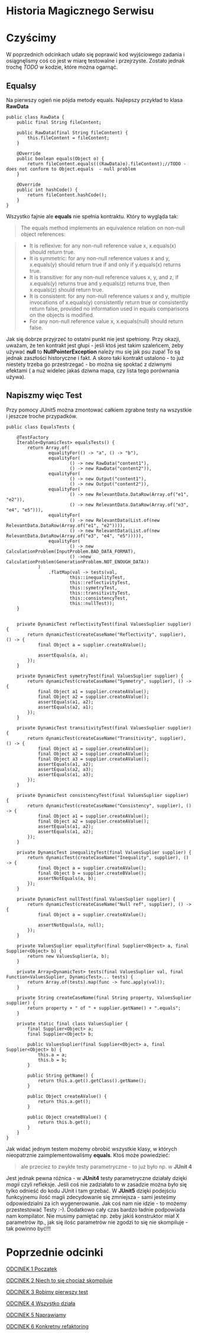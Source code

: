 # Historia Magicznego Serwisu

# Czyścimy

W poprzednich odcinkach udało się poprawić kod wyjściowego zadania i 
osiągnęlismy coś co jest w miarę testowalne i przejrzyste.
Zostało jednak trochę *TODO* w kodzie, które można ogarnąć.

## Equalsy
Na pierwszy ogień nie pójda metody equals.
Najlepszy przykład to klasa **RawData**
```
public class RawData {
    public final String fileContent;

    public RawData(final String fileContent) {
        this.fileContent = fileContent;
    }

    @Override
    public boolean equals(Object o) {
        return fileContent.equals(((RawData)o).fileContent);//TODO - does not conform to Object.equals  - null problem
    }

    @Override
    public int hashCode() {
        return fileContent.hashCode();
    }
}
```
Wszystko fajnie ale **equals** nie spełnia kontraktu.
Który to wygląda tak:
> The equals method implements an equivalence relation on non-null object references:
  
>-  It is reflexive: for any non-null reference value x, x.equals(x) should return true.
>- It is symmetric: for any non-null reference values x and y, x.equals(y) should return true if and only if y.equals(x) returns true.
>-  It is transitive: for any non-null reference values x, y, and z, if x.equals(y) returns true and y.equals(z) returns true, then x.equals(z) should return true.
>-  It is consistent: for any non-null reference values x and y, multiple invocations of x.equals(y) consistently return true or consistently return false, provided no information used in equals comparisons on the objects is modified.
>-  For any non-null reference value x, x.equals(null) should return false.

Jak się dobrze przyjrzeć to ostatni punkt nie jest spełniony.
Przy okazji, uważam, że ten kontrakt jest głupi - jeśli ktoś jest takim szaleńcem, żeby używać **null** to
**NullPointerException** należy mu się jak psu zupa! To są jednak zaszłości  historyczne i fakt.
A skoro taki kontrakt ustalono - to już niestety trzeba go przestrzegać - bo można się spoktać z dziwnymi efektami 
( a nuż widelec jakaś dziwna mapa, czy lista tego porównania używa).

## Napiszmy więc Test
Przy pomocy JUnit5 można zmontować całkiem zgrabne testy na wszystkie  i jeszcze troche przypadków.
```
public class EqualsTests {

    @TestFactory
    Iterable<DynamicTest> equalsTests() {
        return Array.of(
                equalityFor(() -> "a", () -> "b"),
                equalityFor(
                        () -> new RawData("content1"),
                        () -> new RawData("content2")),
                equalityFor(
                        () -> new Output("content1"),
                        () -> new Output("content2")),
                equalityFor(
                        () -> new RelevantData.DataRow(Array.of("e1", "e2")),
                        () -> new RelevantData.DataRow(Array.of("e3", "e4", "e5"))),
                equalityFor(
                        () -> new RelevantData(List.of(new RelevantData.DataRow(Array.of("e1", "e2")))),
                        () -> new RelevantData(List.of(new RelevantData.DataRow(Array.of("e3", "e4", "e5"))))),
                equalityFor(
                        () -> new CalculationProblem(InputProblem.BAD_DATA_FORMAT),
                        () ->new CalculationProblem(GenerationProblem.NOT_ENOUGH_DATA))
            )
                .flatMap(val -> tests(val,
                        this::inequalityTest,
                        this::reflectivityTest,
                        this::symetryTest,
                        this::transitivityTest,
                        this::consistencyTest,
                        this::nullTest));
    }


    private DynamicTest reflectivityTest(final ValuesSuplier supplier) {
        return dynamicTest(createCaseName("Reflectivity", supplier), () -> {
            final Object a = supplier.createAValue();

            assertEquals(a, a);
        });
    }

    private DynamicTest symetryTest(final ValuesSuplier supplier) {
        return dynamicTest(createCaseName("Symmetry", supplier), () -> {
            final Object a1 = supplier.createAValue();
            final Object a2 = supplier.createAValue();
            assertEquals(a1, a2);
            assertEquals(a2, a1);
        });
    }

    private DynamicTest transitivityTest(final ValuesSuplier supplier) {
        return dynamicTest(createCaseName("Transitivity", supplier), () -> {
            final Object a1 = supplier.createAValue();
            final Object a2 = supplier.createAValue();
            final Object a3 = supplier.createAValue();
            assertEquals(a1, a2);
            assertEquals(a2, a3);
            assertEquals(a1, a3);
        });
    }

    private DynamicTest consistencyTest(final ValuesSuplier supplier) {
        return dynamicTest(createCaseName("Consistency", supplier), () -> {
            final Object a1 = supplier.createAValue();
            final Object a2 = supplier.createAValue();
            assertEquals(a1, a2);
            assertEquals(a1, a2);
        });
    }

    private DynamicTest inequalityTest(final ValuesSuplier supplier) {
        return dynamicTest(createCaseName("Inequality", supplier), () -> {
            final Object a = supplier.createAValue();
            final Object b = supplier.createBValue();
            assertNotEquals(a, b);
        });
    }

    private DynamicTest nullTest(final ValuesSuplier supplier) {
        return dynamicTest(createCaseName("Null ref", supplier), () -> {
            final Object a = supplier.createAValue();

            assertNotEquals(a, null);
        });
    }

    private ValuesSuplier equalityFor(final Supplier<Object> a, final Supplier<Object> b) {
        return new ValuesSuplier(a, b);
    }

    private Array<DynamicTest> tests(final ValuesSuplier val, final Function<ValuesSuplier, DynamicTest>... tests) {
        return Array.of(tests).map(func -> func.apply(val));
    }

    private String createCaseName(final String property, ValuesSuplier supplier) {
        return property + " of " + supplier.getName() + ".equals";
    }

    private static final class ValuesSuplier {
        final Supplier<Object> a;
        final Supplier<Object> b;

        public ValuesSuplier(final Supplier<Object> a, final Supplier<Object> b) {
            this.a = a;
            this.b = b;
        }

        public String getName() {
            return this.a.get().getClass().getName();
        }

        public Object createAValue() {
            return this.a.get();
        }

        public Object createBValue() {
            return this.b.get();
        }
    }
}
```
Jak widać jednym testem możemy obrobić wszystkie klasy, w których nieopatrznie
zaimplementowaliśmy **equals**.
Ktoś może powiedzieć: 
> ale przeciez to zwykłe testy parametryczne - to już było np. w **JUnit 4**

Jest jednak  pewna różnica - w **JUnit4** testy parametryczne
 działały dzięki *magii*  czyli refleksje. Jeśli coś nie zadziałało 
 to w zasadzie można było się tylko odnieść do kodu JUnit i tam grzebać.
 W **JUnit5** dzięki podejściu funkcyjnemu ilość magii zdecydowanie
 się zmniejsza - sami jesteśmy odpowiedzialni za ich wygenerowanie.
 Jak coś nam nie idzie  - to możemy przestestować Testy :-).
Dodatkowo cały czas bardzo ładnie podpowiada nam kompilator.
Nie musimy pamiętać np. żeby jakiś konstruktor miał X parametrów itp.,
jak się ilośc parametrów nie zgodzi to się nie skompiluje - tak powinno być!!!



# Poprzednie odcinki
[ODCINEK 1  Początek](ODCINEK1_PL.md)

[ODCINEK 2  Niech to się chociaż skompiluje](ODCINEK2_PL.md)

[ODCINEK 3  Robimy pierwszy test](ODCINEK3_PL.md)

[ODCINEK 4  Wszystko działa](ODCINEK4_PL.md)

[ODCINEK 5  Naprawiamy](ODCINEK5_PL.md)

[ODCINEK 6  Konkretny refaktoring](ODCINEK6_PL.md)